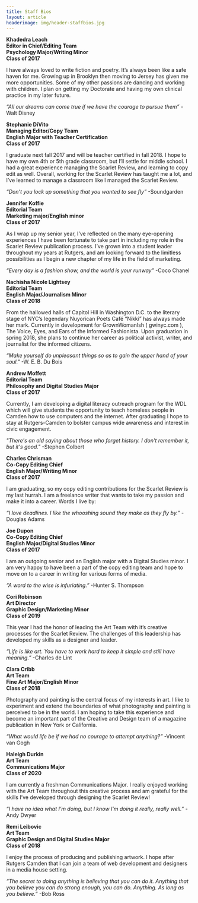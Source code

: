 ```yaml
---
title: Staff Bios
layout: article
headerimage: img/header-staffbios.jpg
---
```

**Khadedra Leach  
Editor in Chief/Editing Team  
Psychology Major/Writing Minor  
Class of 2017**  

I have always loved to write fiction and poetry. It’s always been like a safe haven for me. Growing up in Brooklyn then moving to Jersey has given me more opportunities. Some of my other passions are dancing and working with children. I plan on getting my Doctorate and having my own clinical practice in my later future.

*“All our dreams can come true if we have the courage to pursue them”* -Walt Disney

**Stephanie DiVito  
Managing Editor/Copy Team  
English Major with Teacher Certification  
Class of 2017**  

I graduate next fall 2017 and will be teacher certified in fall 2018. I hope to have my own 4th or 5th grade classroom, but I’ll settle for middle school. I had a great experience managing the Scarlet Review, and learning to copy edit as well. Overall, working for the Scarlet Review has taught me a lot, and I’ve learned to manage a classroom like I managed the Scarlet Review.

*“Don’t you lock up something that you wanted to see fly”* -Soundgarden

**Jennifer Koffie  
Editorial Team  
Marketing major/English minor  
Class of 2017**  

As I wrap up my senior year, I’ve reflected on the many eye-opening experiences I have been fortunate to take part in including my role in the Scarlet Review publication process. I’ve grown into a student leader throughout my years at Rutgers, and am looking forward to the limitless possibilities as I begin a new chapter of my life in the field of marketing.

*“Every day is a fashion show, and the world is your runway”* -Coco Chanel

**Nachisha Nicole Lightsey  
Editorial Team  
English Major/Journalism Minor  
Class of 2018**

From the hallowed halls of Capitol Hill in Washington D.C. to the literary stage of NYC’s legendary Nuyorican Poets Café “Nikki” has always made her mark.  Currently in development for GrownWomanIsh ( gwinyc.com ), The Voice, Eyes, and Ears of the Informed Fashionista. Upon graduation in spring 2018, she plans to continue her career as political activist, writer, and journalist for the informed citizens.

*“Make yourself do unpleasant things so as to gain the upper hand of your soul."* -W. E. B. Du Bois

**Andrew Moffett  
Editorial Team  
Philosophy and Digital Studies Major  
Class of 2017**  

Currently, I am  developing a digital literacy outreach program for the WDL which will give students the opportunity to teach homeless people in Camden how to use computers and the internet. After graduating I hope to stay at Rutgers-Camden to bolster campus wide awareness and interest in civic engagement.

*"There's an old saying about those who forget history. I don't remember it, but it's good."* -Stephen Colbert

**Charles Chrisman  
Co-Copy Editing Chief  
English Major/Writing Minor  
Class of 2017**  

I am graduating, so my copy editing contributions for the Scarlet Review is my last hurrah. I am a freelance writer that wants to take my passion and make it into a career. Words I live by:

*“I love deadlines. I like the whooshing sound they make as they fly by.”* -Douglas Adams


**Joe Dupon  
Co-Copy Editing Chief  
English Major/Digital Studies Minor  
Class of 2017**  

I am an outgoing senior and an English major with a Digital Studies minor. I am very happy to have been a part of the copy editing team and hope to move on to a career in writing for various forms of media.

*“A word to the wise is infuriating.”* -Hunter S. Thompson

**Cori Robinson  
Art Director  
Graphic Design/Marketing Minor    
 Class of 2019**  

This year I had the honor of leading the Art Team with it’s creative processes for the Scarlet Review. The challenges of this leadership has developed my skills as a designer and leader.

*“Life is like art. You have to work hard to keep it simple and still have meaning.”*  -Charles de Lint

**Clara Cribb  
Art Team  
Fine Art Major/English Minor  
Class of 2018**  

Photography and painting is the central focus of my interests in art. I like to experiment and extend the boundaries of what photography and painting is perceived to be in the world. I am hoping to take this experience and become an important part of the Creative and Design team of a magazine publication in New York or California.

*“What would life be if we had no courage to attempt anything?”* -Vincent van Gogh

**Haleigh Durkin  
Art Team  
Communications Major  
Class of 2020**  

I am currently a freshman Communications Major. I really enjoyed working with the Art Team throughout this creative process and am grateful for the skills I’ve developed through designing the Scarlet Review!

*“I have no idea what I’m doing, but I know I’m doing it really, really well.”* -Andy Dwyer

**Remi Leibovic  
Art Team  
Graphic Design and Digital Studies Major  
Class of 2018**  

I enjoy the process of producing and publishing artwork. I hope after Rutgers Camden that I can join a team of web development and designers in a media house setting.

*“The secret to doing anything is believing that you can do it. Anything that you believe you can do strong enough, you can do. Anything. As long as you believe.”*  -Bob Ross

